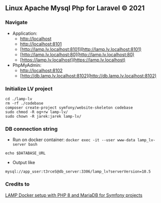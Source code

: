## Linux Apache Mysql Php for Laravel © 2021

### Navigate

- Application:
    - [http://localhost](http://localhost)
    - [http://localhost:8101](http://localhost:8101)
    - [http://lamp.lv.localhost:8101](http://lamp.lv.localhost:8101)
    - [http://lamp.lv.localhost:80](http://lamp.lv.localhost:80)
    - [https://lamp.lv.localhost](https://lamp.lv.localhost)
- PhpMyAdmin:
    - [http://localhost:8102](http://localhost:8102)
    - [http://db.lamp.lv.localhost:8102](http://db.lamp.lv.localhost:8102)

### Initialize LV project

```
cd ./lamp-lv
rm -rf ./codebase
composer create-project symfony/website-skeleton codebase
sudo chmod -R og+rw lamp-lv/
sudo chown -R jarek:jarek lamp-lv/
```

### DB connection string

- Run on docker container: ```docker exec -it --user www-data lamp_lv-server bash```
```
echo $DATABASE_URL
```
- Output like
```
mysql://app_user:t3rceS@db_server:3306/lamp_lv?serverVersion=10.5
```

### Credits to

[LAMP Docker setup with PHP 8 and MariaDB for Symfony projects](https://www.bornfight.com/blog/blog-lamp-docker-setup-with-php-8-and-mariadb-for-symfony-projects/)